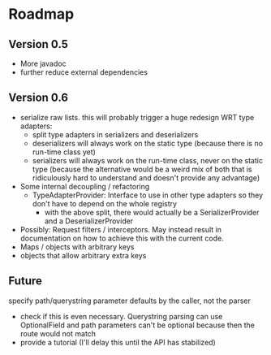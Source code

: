 
# Roadmap

## Version 0.5

* More javadoc
* further reduce external dependencies

## Version 0.6

* serialize raw lists. this will probably trigger a huge redesign WRT type adapters: 
  * split type adapters in serializers and deserializers
  * deserializers will always work on the static type (because there is no run-time class yet)
  * serializers will always work on the run-time class, never on the static type (because the alternative would be
    a weird mix of both that is ridiculously hard to understand and doesn't provide any advantage)
* Some internal decoupling / refactoring
  * TypeAdapterProvider: Interface to use in other type adapters so they don't have to depend on the whole registry
    * with the above split, there would actually be a SerializerProvider and a DeserializerProvider
* Possibly: Request filters / interceptors. May instead result in documentation on how to achieve this with the current code.
* Maps / objects with arbitrary keys
* objects that allow arbitrary extra keys

## Future

specify path/querystring parameter defaults by the caller, not the parser
* check if this is even necessary. Querystring parsing can use OptionalField and path parameters can't be optional
  because then the route would not match
* provide a tutorial (I'll delay this until the API has stabilized)
